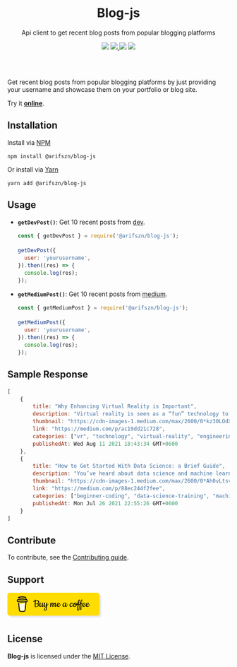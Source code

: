 <h1 align="center">Blog-js</h1>
<p align="center">Api client to get recent blog posts from popular blogging platforms</p>

<p align="center">
    <a href="https://www.npmjs.com/package/@arifszn/blog-js"><img src="https://img.shields.io/npm/v/@arifszn/blog-js"/></a>
    <a href="https://github.com/arifszn/gitprofile/blob/main/CONTRIBUTING.md">
      <img src="https://img.shields.io/badge/contributions-welcome-brightgreen.svg?style=flat"/>
    </a>
    <a href="https://github.com/arifszn/blog-js/blob/main/LICENSE"><img src="https://img.shields.io/github/license/arifszn/blog-js"/></a>
    <a href="https://twitter.com/intent/tweet?text=Api%20client%20to%20get%20recent%20blog%20posts%20from%20popular%20blogging%20platforms.&url=https://github.com/arifszn/blog-js&hashtags=javascript,opensource,js,webdev,developers">
      <img src="https://img.shields.io/twitter/url?style=social&url=https%3A%2F%2Fgithub.com%2Farifszn%2Fblog-js"/>
    </a>
</p>

<br/>
<br/>

<p>Get recent blog posts from popular blogging platforms by just providing your username and showcase them on your portfolio or blog site.</p>

Try it **[online](https://stackblitz.com/edit/blog-js-online?file=index.js)**.

## Installation

Install via <a href="https://www.npmjs.com/package/@arifszn/blog-js">NPM</a>

```
npm install @arifszn/blog-js
```

Or install via <a href="https://yarnpkg.com/package/@arifszn/blog-js">Yarn</a>

```
yarn add @arifszn/blog-js
```

## Usage

- **`getDevPost()`**: Get 10 recent posts from [dev](https://dev.to).

  ```js
  const { getDevPost } = require('@arifszn/blog-js');

  getDevPost({
    user: 'yourusername',
  }).then((res) => {
    console.log(res);
  });
  ```

- **`getMediumPost()`**: Get 10 recent posts from [medium](https://medium.com).

  ```js
  const { getMediumPost } = require('@arifszn/blog-js');

  getMediumPost({
    user: 'yourusername',
  }).then((res) => {
    console.log(res);
  });
  ```

## Sample Response

```js
[
    {
        title: "Why Enhancing Virtual Reality is Important",
        description: "Virtual reality is seen as a “fun” technology to some without much...",
        thumbnail: "https://cdn-images-1.medium.com/max/2600/0*kz30LOdXT8CyOymh",
        link: "https://medium.com/p/ac19dd21c728",
        categories: ["vr", "technology", "virtual-reality", "engineering", "artificial-intelligence"],
        publishedAt: Wed Aug 11 2021 18:43:34 GMT+0600
    },
    {
        title: "How to Get Started With Data Science: a Brief Guide",
        description: "You’ve heard about data science and machine learning, and you want to get started. Maybe you hear...",
        thumbnail: "https://cdn-images-1.medium.com/max/2600/0*Ah0vLtsvxqUvRWuS",
        link: "https://medium.com/p/88ec244f2fee",
        categories: ["beginner-coding", "data-science-training", "machine-learning-course"],
        publishedAt: Mon Jul 26 2021 22:55:26 GMT+0600
    }
]
```

## Contribute

To contribute, see the [Contributing guide](https://github.com/arifszn/blog-js/blob/main/CONTRIBUTING.md).

## Support

<a href="https://www.buymeacoffee.com/arifszn" target="_blank">
  <img src="https://raw.githubusercontent.com/arifszn/arifszn/main/assets/bmc-button.png" alt="Buy Me A Coffee" style="height: 60px !important;width: 217px !important;" >
</a>

## License

**Blog-js** is licensed under the [MIT License](https://github.com/arifszn/blog-js/blob/main/LICENSE).
